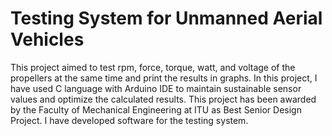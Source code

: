 # Testing System for Unmanned Aerial Vehicles
This project aimed to test rpm, force, torque, watt, and voltage of the propellers at the same time and print the results in graphs. In this project, I have used C language with Arduino IDE to maintain sustainable sensor values and optimize the calculated results. This project has been awarded by the Faculty of Mechanical Engineering at ITU as Best Senior Design Project. I have developed software for the testing system.
